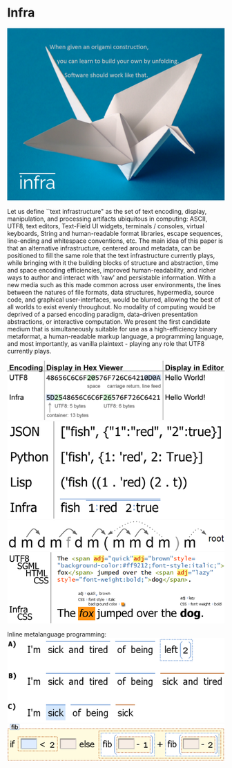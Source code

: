 # Infra

![](/figures/InfraSlogan.PNG)

Let us define ``text infrastructure" as the set of text encoding, display, manipulation, and processing artifacts ubiquitous in computing: ASCII, UTF8, text editors, Text-Field UI widgets, terminals / consoles, virtual keyboards, String and human-readable format libraries, escape sequences, line-ending and whitespace conventions, etc.
The main idea of this paper is that an alternative infrastructure, centered around metadata, can be positioned to fill the same role that the text infrastructure currently plays, while bringing with it the building blocks of structure and abstraction, time and space encoding efficiencies, improved human-readability, and richer ways to author and interact with 'raw' and persistable information.
With a new media such as this made common across user environments, the lines between the natures of file formats, data structures, hypermedia, source code, and graphical user-interfaces, would be blurred, allowing the best of all worlds to exist evenly throughout.
No modality of computing would be deprived of a parsed encoding paradigm, data-driven presentation abstractions, or interactive computation.
We present the first candidate medium that is simultaneously suitable for use as a high-efficiency binary metaformat, a human-readable markup language, a programming language, and most importantly, as vanilla plaintext - playing any role that UTF8 currently plays.

![](/figures/UTF8vsInfra.png)
![](/figures/fish1redCompare.png)
![](/figures/metadataAssociation.PNG)
![](/figures/cssApplied.png)

Inline metalanguage programming:
![](/figures/sickAndTired.PNG)
![](/figures/fib.png)
